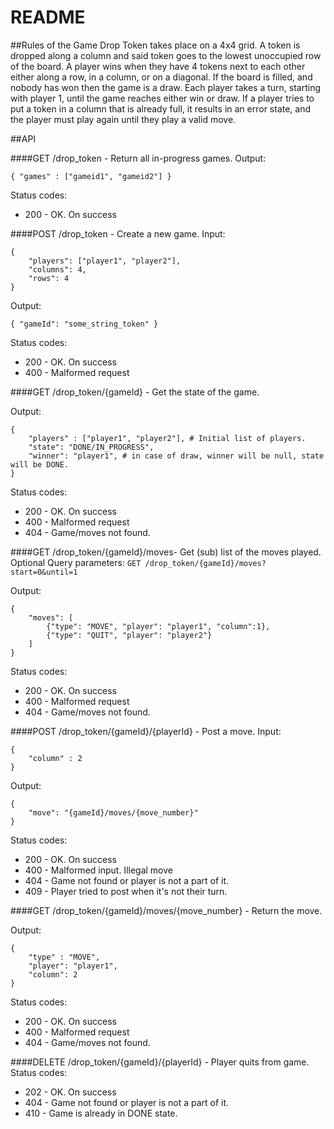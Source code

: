 # README
##Rules of the Game
Drop Token takes place on a 4x4 grid. A token is dropped along a column and said token goes
to the lowest unoccupied row of the board. A player wins when they have 4 tokens next to each
other either along a row, in a column, or on a diagonal. If the board is filled, and nobody has
won then the game is a draw. Each player takes a turn, starting with player 1, until the game
reaches either win or draw. If a player tries to put a token in a column that is already full, it
results in an error state, and the player must play again until they play a valid move.

##API

####GET /drop_token - Return all in-progress games.
Output:
```
{ "games" : ["gameid1", "gameid2"] }
```
Status codes:
- 200 - OK. On success

####POST /drop_token - Create a new game.
Input:
```
{ 
    "players": ["player1", "player2"],
    "columns": 4,
    "rows": 4
}
```
Output:
```
{ "gameId": "some_string_token" }
```
Status codes:
- 200 - OK. On success
- 400 - Malformed request

####GET /drop_token/{gameId} - Get the state of the game.

Output:
```
{ 
    "players" : ["player1", "player2"], # Initial list of players.
    "state": "DONE/IN_PROGRESS",
    "winner": "player1", # in case of draw, winner will be null, state will be DONE.
}
```
Status codes:
- 200 - OK. On success
- 400 - Malformed request
- 404 - Game/moves not found.

####GET /drop_token/{gameId}/moves- Get (sub) list of the moves played.
Optional Query parameters: `GET /drop_token/{gameId}/moves?start=0&until=1`

Output:
```
{
    "moves": [
        {"type": "MOVE", "player": "player1", "column":1},
        {"type": "QUIT", "player": "player2"}
    ]
}
```
Status codes:
- 200 - OK. On success
- 400 - Malformed request
- 404 - Game/moves not found.

####POST /drop_token/{gameId}/{playerId} - Post a move.
Input:
```
{
    "column" : 2
}
```
Output:
```
{
    "move": "{gameId}/moves/{move_number}"
}
```
Status codes:
- 200 - OK. On success
- 400 - Malformed input. Illegal move
- 404 - Game not found or player is not a part of it.
- 409 - Player tried to post when it's not their turn.

####GET /drop_token/{gameId}/moves/{move_number} - Return the move.

Output:
```
{
    "type" : "MOVE",
    "player": "player1",
    "column": 2
}
```
Status codes:
- 200 - OK. On success
- 400 - Malformed request
- 404 - Game/moves not found.

####DELETE /drop_token/{gameId}/{playerId} - Player quits from game.
Status codes:
- 202 - OK. On success
- 404 - Game not found or player is not a part of it.
- 410 - Game is already in DONE state.